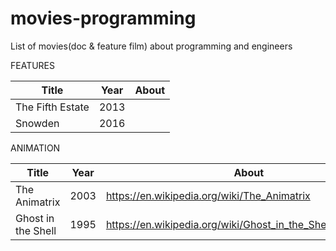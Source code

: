 # movies-programming
List of movies(doc &amp; feature film) about programming and engineers

FEATURES

| Title            | Year   | About  |
| ---------------- | ------ | ------ |     
| The Fifth Estate | 2013   |        |
| Snowden          | 2016   |        |

ANIMATION

| Title             | Year   | About  |
| ----------------- | ------ | ------ |
| The Animatrix     | 2003   | https://en.wikipedia.org/wiki/The_Animatrix                 |      
| Ghost in the Shell| 1995   | https://en.wikipedia.org/wiki/Ghost_in_the_Shell_(1995_film)|
